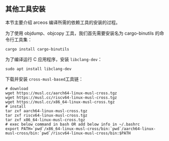 ## 其他工具安装

本节主要介绍 arceos 编译所需的依赖工具的安装的过程。

为了使用 objdump、objcopy 工具，我们首先需要安装名为 cargo-binutils 的命令行工具集：

```
cargo install cargo-binutils
```

为了编译运行 C 应用程序，安装 `libclang-dev`：

```
sudo apt install libclang-dev
```

下载并安装 `cross-musl-based`工具链：

```
# download
wget https://musl.cc/aarch64-linux-musl-cross.tgz
wget https://musl.cc/riscv64-linux-musl-cross.tgz
wget https://musl.cc/x86_64-linux-musl-cross.tgz
# install
tar zxf aarch64-linux-musl-cross.tgz
tar zxf riscv64-linux-musl-cross.tgz
tar zxf x86_64-linux-musl-cross.tgz
# exec below command in bash OR add below info in ~/.bashrc
export PATH=`pwd`/x86_64-linux-musl-cross/bin:`pwd`/aarch64-linux-musl-cross/bin:`pwd`/riscv64-linux-musl-cross/bin:$PATH
```







